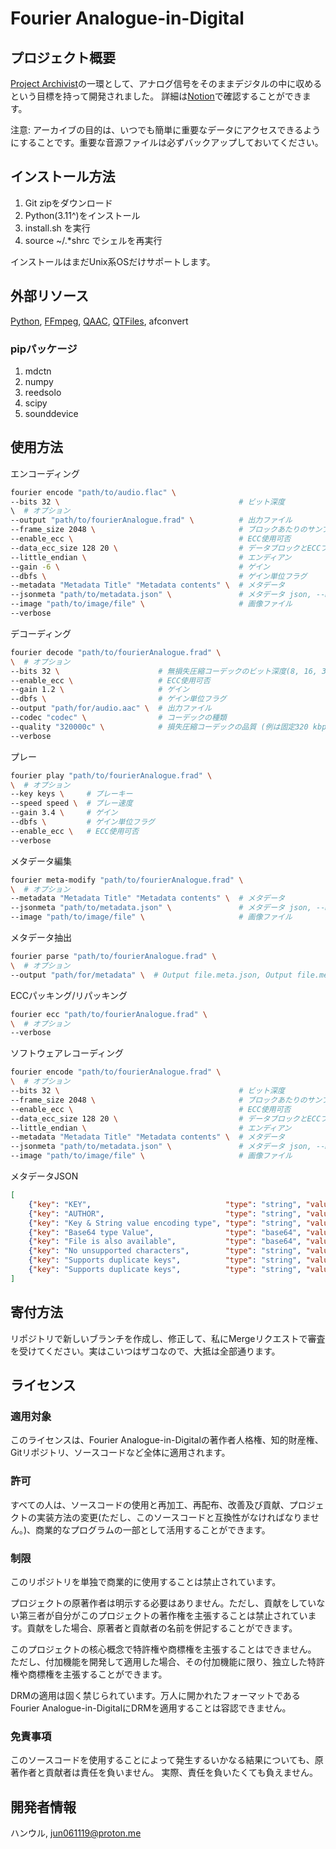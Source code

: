 # Fourier Analogue-in-Digital

## プロジェクト概要

[Project Archivist](https://mikhael-openworkspace.notion.site/Project-Archivist-e512fa7a21474ef6bdbd615a424293cf)の一環として、アナログ信号をそのままデジタルの中に収めるという目標を持って開発されました。 詳細は[Notion](https://mikhael-openworkspace.notion.site/Fourier-Analogue-in-Digital-d170c1760cbf4bb4aaea9b1f09b7fead?pvs=4)で確認することができます。

注意: アーカイブの目的は、いつでも簡単に重要なデータにアクセスできるようにすることです。重要な音源ファイルは必ずバックアップしておいてください。

## インストール方法

1. Git zipをダウンロード
2. Python(3.11^)をインストール
3. install.sh を実行
4. source ~/.*shrc でシェルを再実行

インストールはまだUnix系OSだけサポートします。

## 外部リソース

[Python](https://github.com/python/cpython), [FFmpeg](https://github.com/FFmpeg/FFmpeg), [QAAC](https://github.com/nu774/qaac), [QTFiles](https://github.com/AnimMouse/QTFiles), afconvert

### pipパッケージ

1. mdctn
2. numpy
3. reedsolo
4. scipy
5. sounddevice

## 使用方法

エンコーディング

```bash
fourier encode "path/to/audio.flac" \
--bits 32 \                                        # ビット深度
\  # オプション
--output "path/to/fourierAnalogue.frad" \          # 出力ファイル
--frame_size 2048 \                                # ブロックあたりのサンプル数
--enable_ecc \                                     # ECC使用可否
--data_ecc_size 128 20 \                           # データブロックとECCブロックのサイズ
--little_endian \                                  # エンディアン
--gain -6 \                                        # ゲイン
--dbfs \                                           # ゲイン単位フラグ
--metadata "Metadata Title" "Metadata contents" \  # メタデータ
--jsonmeta "path/to/metadata.json" \               # メタデータ json, --metadata より優先されます。
--image "path/to/image/file" \                     # 画像ファイル
--verbose
```

デコーディング

``` bash
fourier decode "path/to/fourierAnalogue.frad" \
\  # オプション
--bits 32 \                      # 無損失圧縮コーデックのビット深度(8, 16, 32をサポートします)
--enable_ecc \                   # ECC使用可否
--gain 1.2 \                     # ゲイン
--dbfs \                         # ゲイン単位フラグ
--output "path/for/audio.aac" \  # 出力ファイル
--codec "codec" \                # コーデックの種類
--quality "320000c" \            # 損失圧縮コーデックの品質 (例は固定320 kbps)
--verbose
```

プレー

``` bash
fourier play "path/to/fourierAnalogue.frad" \
\  # オプション
--key keys \     # プレーキー
--speed speed \  # プレー速度
--gain 3.4 \     # ゲイン
--dbfs \         # ゲイン単位フラグ
--enable_ecc \   # ECC使用可否
--verbose
```

メタデータ編集

``` bash
fourier meta-modify "path/to/fourierAnalogue.frad" \
\  # オプション
--metadata "Metadata Title" "Metadata contents" \  # メタデータ
--jsonmeta "path/to/metadata.json" \               # メタデータ json, --metadata より優先されます。
--image "path/to/image/file" \                     # 画像ファイル
```

メタデータ抽出

``` bash
fourier parse "path/to/fourierAnalogue.frad" \
\  # オプション
--output "path/for/metadata" \  # Output file.meta.json, Output file.meta.image
```

ECCパッキング/リパッキング

```bash
fourier ecc "path/to/fourierAnalogue.frad" \
\  # オプション
--verbose
```

ソフトウェアレコーディング

```bash
fourier encode "path/to/fourierAnalogue.frad" \
\  # オプション
--bits 32 \                                        # ビット深度
--frame_size 2048 \                                # ブロックあたりのサンプル数
--enable_ecc \                                     # ECC使用可否
--data_ecc_size 128 20 \                           # データブロックとECCブロックのサイズ
--little_endian \                                  # エンディアン
--metadata "Metadata Title" "Metadata contents" \  # メタデータ
--jsonmeta "path/to/metadata.json" \               # メタデータ json, --metadata より優先されます。
--image "path/to/image/file" \                     # 画像ファイル
```

メタデータJSON

```json
[
    {"key": "KEY",                              "type": "string", "value": "VALUE"},
    {"key": "AUTHOR",                           "type": "string", "value": "H4n_uL"},
    {"key": "Key & String value encoding type", "type": "string", "value": "UTF-8"},
    {"key": "Base64 type Value",                "type": "base64", "value": "QmFzZTY0IEV4YW1wbGU="},
    {"key": "File is also available",           "type": "base64", "value": "U3VwcG9ydHMgdXAgdG8gMjU2IFRpQg=="},
    {"key": "No unsupported characters",        "type": "string", "value": "All utf-8/base64 metadata is allowed!"},
    {"key": "Supports duplicate keys",          "type": "string", "value": "See what happens!"},
    {"key": "Supports duplicate keys",          "type": "string", "value": "Voilà!"}
]
```

## 寄付方法

リポジトリで新しいブランチを作成し、修正して、私にMergeリクエストで審査を受けてください。実はこいつはザコなので、大抵は全部通ります。

## ライセンス

### 適用対象

このライセンスは、Fourier Analogue-in-Digitalの著作者人格権、知的財産権、Gitリポジトリ、ソースコードなど全体に適用されます。

### 許可

すべての人は、ソースコードの使用と再加工、再配布、改善及び貢献、プロジェクトの実装方法の変更(ただし、このソースコードと互換性がなければなりません。)、商業的なプログラムの一部として活用することができます。

### 制限

このリポジトリを単独で商業的に使用することは禁止されています。

プロジェクトの原著作者は明示する必要はありません。ただし、貢献をしていない第三者が自分がこのプロジェクトの著作権を主張することは禁止されています。貢献をした場合、原著者と貢献者の名前を併記することができます。

このプロジェクトの核心概念で特許権や商標権を主張することはできません。 ただし、付加機能を開発して適用した場合、その付加機能に限り、独立した特許権や商標権を主張することができます。

DRMの適用は固く禁じられています。万人に開かれたフォーマットであるFourier Analogue-in-DigitalにDRMを適用することは容認できません。

### 免責事項

このソースコードを使用することによって発生するいかなる結果についても、原著作者と貢献者は責任を負いません。 実際、責任を負いたくても負えません。

## 開発者情報

ハンウル, <jun061119@proton.me>
